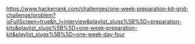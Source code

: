 https://www.hackerrank.com/challenges/one-week-preparation-kit-grid-challenge/problem?isFullScreen=true&h_l=interview&playlist_slugs%5B%5D=preparation-kits&playlist_slugs%5B%5D=one-week-preparation-kit&playlist_slugs%5B%5D=one-week-day-four